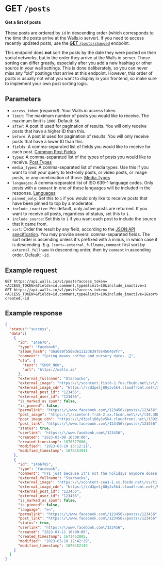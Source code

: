 # GET `/posts`

#### Get a list of posts

These posts are ordered by `id` in descending order (which corresponds to the time the posts arrive at the Walls.io server). If you need to access recently updated posts, use the [**GET** `/posts/changed`][GET /posts/changed] endpoint.

This endpoint does **not** sort the posts by the date they were posted on their social networks, but in the order they arrive at the Walls.io server. 
Those sorting can differ greatly, especially after you add a new hashtag or other source in your wall settings. 
This is done deliberately, so you can never miss any “old” postings that arrive at this endpoint. 
However, this order of posts is usually not what you want to display in your frontend, so make sure to implement your own post sorting logic.


## Parameters
- `access_token` *(required)*: Your Walls.io access token.
- `limit`: The maximum number of posts you would like to receive. The maximum limit is `1000`. Default: `50`.
- `after`: A post id used for pagination of results. You will only receive posts that have a higher ID than this.
- `before`: A post id used for pagination of results. You will only receive posts that have a lower ID than this.
- `fields`: A comma-separated list of fields you would like to receive for each post. [Common Post Fields]
- `types`: A comma-separated list of the types of posts you would like to receive. [Post Types]
- `media_types`: A comma-separated list of media types. Use this if you want to limit your query to text-only posts, or video posts, or image posts, or any combination of those. [Media Types]
- `languages`: A comma-separated list of ISO 639-1 language codes. Only posts with a `comment` in one of these languages will be included in the response. [Languages]
- `pinned_only`: Set this to `1` if you would only like to receive posts that have been pinned to top by a moderator.
- `include_inactive`: Per default, only active posts are returned. If you want to receive all posts, regardless of status, set this to `1`.
- `include_source`: Set this to `1` if you want each post to include the source that it came from.
- `sort`: Order the result by any field, according to the [JSON:API specification]. You may provide several comma-separated fields. The sort order is ascending unless it's prefixed with a minus, in which case it is descending. E.g. `?sort=-external_fullname,comment` first sort by `external_fullname` in descending order, then by `comment` in ascending order. Default: `-id`.


## Example request
```
GET https://api.walls.io/v1/posts?access_token=<ACCESS_TOKEN>&fields=id,comment,type&limit=10&include_inactive=1
GET https://api.walls.io/v1/posts?access_token=<ACCESS_TOKEN>&fields=id,comment,type&limit=10&include_inactive=1&sort=-created,-id
```


## Example response

```json
{
  "status":"success",
  "data":[
    {
      "id": "146670",
      "type": "facebook",
      "album_hash": "d6a080f55dede1112d63975645646Vfr",
      "comment": "Spring means coffee and nursery dates. 🌿",
      "cta": {
        "text": "SHOP_NOW",
        "url": "https://walls.io"
      },
      "external_fullname": "Starbucks",
      "external_image": "https:\/\/scontent.fist6-2.fna.fbcdn.net\/v\/t1.6435-1\/123456_1234567_4295515389661544448_n.png",
      "external_image_cdn": "https:\/\/d3pelj80y5v5k4.cloudfront.net\/35bce284-321b-4dfb-b9c9-782a51251c92",
      "external_post_id": "123456",
      "external_user_id": "123456",
      "is_marked_as_spam": false,
      "is_pinned": false,
      "permalink": "https:\/\/www.facebook.com\/123456\/posts\/123456",
      "post_image": "https:\/\/scontent-fra5-2.xx.fbcdn.net\/v\/t39.30808-6\/123456_123456_2587047266154587271_n.png",
      "post_image_cdn": "https:\/\/d3pelj80y5v5k4.cloudfront.net\/139219be-5d11-42f1-8ce8-8bff39ba293f",
      "post_link": "https:\/\/www.facebook.com\/123456\/posts\/123456",
      "status": true,
      "userlink": "https:\/\/www.facebook.com\/123456",
      "created": "2023-03-09 16:00:00",
      "created_timestamp": 1678377600,
      "modified": "2023-03-10 13:12:21",
      "modified_timestamp": 1678453941
    },
    {
      "id": "1466705",
      "type": "facebook",
      "comment": "FYI just because it's not the holidays anymore doesn't mean you still can't get a little treat with your coffee. 😉🍪",
      "external_fullname": "Starbucks",
      "external_image": "https:\/\/scontent-sea1-1.xx.fbcdn.net\/v\/t1.6435-1\/55680146_123456_123456_n.png",
      "external_image_cdn": "https:\/\/d3pelj80y5v5k4.cloudfront.net\/926fc6e1-2dbe-49b5-a785-0b343e052218",
      "external_post_id": "123456",
      "external_user_id": "123456",
      "is_marked_as_spam": false,
      "is_pinned": false,
      "language": "en",
      "permalink": "https:\/\/www.facebook.com\/123456\/posts\/123456",
      "post_link": "https:\/\/www.facebook.com\/123456\/posts\/123456",
      "status": true,
      "userlink": "https:\/\/www.facebook.com\/123456",
      "created": "2023-01-11 16:00:05",
      "created_timestamp": 1673452805,
      "modified": "2023-03-10 12:42:29",
      "modified_timestamp": 1678452149
    }
  ]
}
```

[Common Post Fields]: /Common_Post_Fields.md "List of fields common to all posts endpoints"
[GET /posts/changed]: GET_posts-changed.md "Get a list of posts for a wall, ordered by the time they were updated"
[Languages]: ../Languages.md "List of possible languages and language codes"
[Media Types]: ../Media_Types.md "List of media types"
[Post Types]: /Post_Types.md "List of possible post types"
[JSON:API specification]: https://jsonapi.org/format/#fetching-sorting
